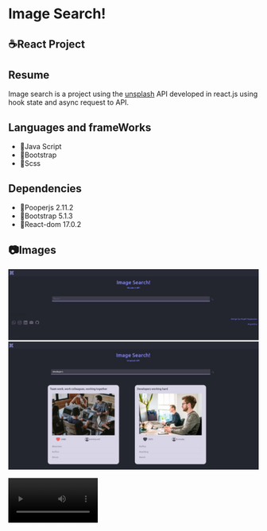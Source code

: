 # Image Search! 

## ☕React Project

## Resume

Image search is a project using the [unsplash](https://unsplash.com/developers) API developed in react.js using hook state and async request to API.

## Languages and frameWorks

* 📌Java Script
* 📌Bootstrap
* 📌Scss

## Dependencies

* 📌Pooperjs 2.11.2
* 📌Bootstrap 5.1.3
* 📌React-dom 17.0.2

## 📷Images

![This is a sample.](/image-search/src/assets/screenShoot1.png "This is a sample.")
![This is a sample.](/image-search/src/assets/screenShoot2.png "This is a sample.")

<video src='/image-search/src/assets/WhatsApp Video 2022-03-08 at 9.26.36 PM.mp4' width=180/>
## 🔗Links

You can look the app [in netlify](https://festive-hawking-0eafc9.netlify.app/) or go to [my portfolio](https://unruffled-brahmagupta-3ab98e.netlify.app/).


## 🖥️🥴Let's run this app!

📍First of all, you need to have installed Node.Js, if you don't have Node.Js in your computer, please go to this [link](https://nodejs.org/en/) and follow the instructions.

### 🚀In your terminal paste this
```
git clone https://github.com/AngelMagaquian/image-search.git
```

### 🚀Go to the base file
```
cd image-search
```

### 🚀Go to the project file
```
cd image-search
```
### 🚀Run this command�
```
npm install
```

### 🚀Happy hack🚀

```
npm start
```
